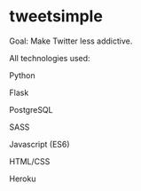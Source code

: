 # tweetsimple

Goal: Make Twitter less addictive.

All technologies used:

Python

Flask

PostgreSQL

SASS

Javascript (ES6)

HTML/CSS

Heroku
